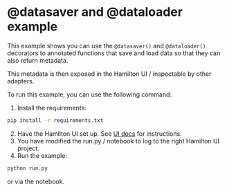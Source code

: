 # @datasaver and @dataloader example

This example shows you can use the
`@datasaver()` and `@dataloader()` decorators to
annotated functions that save and load data so that they
can also return metadata.

This metadata is then exposed in the Hamilton UI / inspectable
by other adapters.

To run this example, you can use the following command:

1. Install the requirements:
```bash
pip install -r requirements.txt
```
2. Have the Hamilton UI set up. See [UI docs](https://hamilton.dagworks.io/en/latest/hamilton-ui/) for instructions.
3. You have modified the run.py / notebook to log to the right Hamilton UI project.
4. Run the example:

```bash
python run.py
```
or via the notebook.
